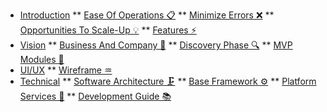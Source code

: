 * [Introduction](/)
** [Ease Of Operations 📋](eoo.md)
** [Minimize Errors ❌](me.md)
** [Opportunities To Scale-Up 💡](ots.md)
** [Features ⚡](fe.md)
* [Vision](vision.md)
** [Business And Company 💼](bc.md)
** [Discovery Phase 🔍](dp.md)
** [MVP Modules 🌱](mvp.md)
* [UI/UX](ui-ux.md)
** [Wireframe ♒](wf.md)
* [Technical](technical.md)
** [Software Architecture 🗜️](sa.md)
** [Base Framework ⚙️](bf.md)
** [Platform Services 🧠](ps.md)
** [Development Guide 📚](guide.md)